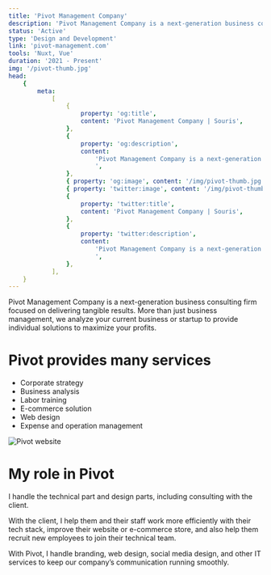 ```yaml
---
title: 'Pivot Management Company'
description: 'Pivot Management Company is a next-generation business consulting firm focused on delivering tangible results. More than just business management, we analyze your current business or startup to provide individual solutions to maximize your profits.'
status: 'Active'
type: 'Design and Development'
link: 'pivot-management.com'
tools: 'Nuxt, Vue'
duration: '2021 - Present'
img: '/pivot-thumb.jpg'
head:
    {
        meta:
            [
                {
                    property: 'og:title',
                    content: 'Pivot Management Company | Souris',
                },
                {
                    property: 'og:description',
                    content:
                        'Pivot Management Company is a next-generation business consulting firm focused on delivering tangible results. More than just business management, we analyze your current business or startup to provide individual solutions to maximize your profits.
                        ',
                },
                { property: 'og:image', content: '/img/pivot-thumb.jpg' },
                { property: 'twitter:image', content: '/img/pivot-thumb.jpg' },
                {
                    property: 'twitter:title',
                    content: 'Pivot Management Company | Souris',
                },
                {
                    property: 'twitter:description',
                    content:
                        'Pivot Management Company is a next-generation business consulting firm focused on delivering tangible results. More than just business management, we analyze your current business or startup to provide individual solutions to maximize your profits.
                        ',
                },
            ],
    }
---
```


Pivot Management Company is a next-generation business consulting firm focused on delivering tangible results. More than just business management, we analyze your current business or startup to provide individual solutions to maximize your profits.

<!--more-->

# Pivot provides many services

-   Corporate strategy
-   Business analysis
-   Labor training
-   E-commerce solution
-   Web design
-   Expense and operation management

![Pivot website](/img/pivot-1.png)

# My role in Pivot

I handle the technical part and design parts, including consulting with the client.

With the client, I help them and their staff work more efficiently with their tech stack, improve their website or e-commerce store, and also help them recruit new employees to join their technical team.

With Pivot, I handle branding, web design, social media design, and other IT services to keep our company’s communication running smoothly.
